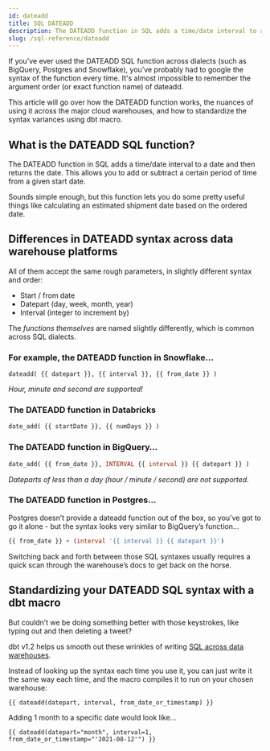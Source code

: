 ```yaml
---
id: dateadd
title: SQL DATEADD
description: The DATEADD function in SQL adds a time/date interval to a date and then returns the date. This allows you to add or subtract a certain period of time from a given start date.
slug: /sql-reference/dateadd
---
```


<head>
    <title>What is the SQL DATEADD Function?</title>
</head>

If you’ve ever used the DATEADD SQL function across dialects (such as BigQuery, Postgres and Snowflake), you’ve probably had to google the syntax of the function every time. It's almost impossible to remember the argument order (or exact function name) of dateadd.

This article will go over how the DATEADD function works, the nuances of using it across the major cloud warehouses, and how to standardize the syntax variances using dbt macro.

## What is the DATEADD SQL function?

The DATEADD function in SQL adds a time/date interval to a date and then returns the date. This allows you to add or subtract a certain period of time from a given start date.

Sounds simple enough, but this function lets you do some pretty useful things like calculating an estimated shipment date based on the ordered date.

## Differences in DATEADD syntax across data warehouse platforms 

All of them accept the same rough parameters, in slightly different syntax and order:

- Start / from date
- Datepart (day, week, month, year)
- Interval (integer to increment by)

The *functions themselves* are named slightly differently, which is common across SQL dialects.

### For example, the DATEADD function in Snowflake…

```
dateadd( {{ datepart }}, {{ interval }}, {{ from_date }} )
```

*Hour, minute and second are supported!*

### The DATEADD function in Databricks

```sql
date_add( {{ startDate }}, {{ numDays }} )
```

### The DATEADD function in BigQuery…

```sql
date_add( {{ from_date }}, INTERVAL {{ interval }} {{ datepart }} )
```

*Dateparts of less than a day (hour / minute / second) are not supported.*

### The DATEADD function in Postgres…


Postgres doesn’t provide a dateadd function out of the box, so you’ve got to go it alone - but the syntax looks very similar to BigQuery’s function…

```sql
{{ from_date }} + (interval '{{ interval }} {{ datepart }}')
```

Switching back and forth between those SQL syntaxes usually requires a quick scan through the warehouse’s docs to get back on the horse.

## Standardizing your DATEADD SQL syntax with a dbt macro 

But couldn’t we be doing something better with those keystrokes, like typing out and then deleting a tweet?

dbt v1.2 helps us smooth out these wrinkles of writing [SQL across data warehouses](https://docs.getdbt.com/reference/dbt-jinja-functions/cross-database-macros).

Instead of looking up the syntax each time you use it, you can just write it the same way each time, and the macro compiles it to run on your chosen warehouse:

```
{{ dateadd(datepart, interval, from_date_or_timestamp) }}
```

Adding 1 month to a specific date would look like…

```
{{ dateadd(datepart="month", interval=1, from_date_or_timestamp="'2021-08-12'") }}
```

